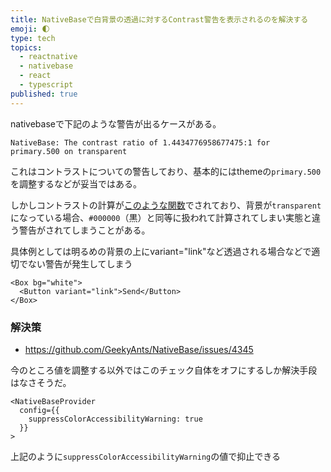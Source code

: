 ```yaml
---
title: NativeBaseで白背景の透過に対するContrast警告を表示されるのを解決する
emoji: 🌓
type: tech
topics:
  - reactnative
  - nativebase
  - react
  - typescript
published: true
---
```


nativebaseで下記のような警告が出るケースがある。

```
NativeBase: The contrast ratio of 1.4434776958677475:1 for 
primary.500 on transparent
```

これはコントラストについての警告しており、基本的にはthemeの`primary.500`を調整するなどが妥当ではある。

しかしコントラストの計算が[このような関数](https://github.com/GeekyAnts/NativeBase/blob/b4ed987dd88bc1da45bdeb909c974373ec7b062d/src/hooks/useContrastText.ts#L118-L122)でされており、背景が`transparent`になっている場合、`#000000`（黒）と同等に扱われて計算されてしまい実態と違う警告がされてしまうことがある。

具体例としては明るめの背景の上にvariant="link"など透過される場合などで適切でない警告が発生してしまう

```tsx
<Box bg="white">
  <Button variant="link">Send</Button>
</Box>
```

### 解決策

* https://github.com/GeekyAnts/NativeBase/issues/4345

今のところ値を調整する以外ではこのチェック自体をオフにするしか解決手段はなさそうだ。

```tsx
<NativeBaseProvider 
  config={{
    suppressColorAccessibilityWarning: true
  }}
>
```
上記のように`suppressColorAccessibilityWarning`の値で抑止できる